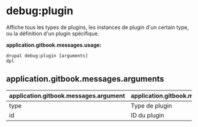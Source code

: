 # debug:plugin
Affiche tous les types de plugins, les instances de plugin d'un certain type, ou la définition d'un plugin spécifique.

**application.gitbook.messages.usage:**
```
drupal debug:plugin [arguments]
dpl
```

## application.gitbook.messages.arguments
application.gitbook.messages.argument | application.gitbook.messages.details
---------|-------------
type | Type de plugin
id | ID du plugin
